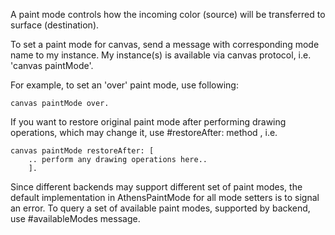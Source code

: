 A paint mode controls how the incoming color (source) will be transferred to surface (destination).To set a paint mode for canvas, send a message with corresponding mode name to my instance.My instance(s) is available via canvas protocol, i.e. 'canvas paintMode'.For example, to set an 'over' paint mode, use following:	canvas paintMode over.If you want to restore original paint mode after performing drawing operations, which may change it, use #restoreAfter: method , i.e. 	canvas paintMode restoreAfter: [		.. perform any drawing operations here..		].Since different backends may support different set of paint modes, the default implementation in AthensPaintMode for all mode setters is to signal an error.To query a set of available paint modes, supported by backend, use #availableModes message.